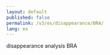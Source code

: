 ```yaml
---
layout: default
published: false
permalink: /v3/es/disappearance/BRA/
lang: es
---
```


disappearance analysis BRA
